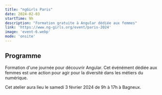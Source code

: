 ```yaml
---
title: "ngGirls Paris"
date: 2024-02-03
startTime: 9h
description: "Formation gratuite à Angular dédiée aux femmes"
link: 'https://www.ng-girls.org/event/paris-2024'
image: 'event-6.webp'
mode: 'onsite'
---
```


## Programme

Formation d'une journée pour découvrir Angular.
Cet événément dédiée aux femmes est une action pour agir pour la diversité dans les métiers du numérique.

Cet atelier aura lieu le samedi 3 février 2024 de 9h à 17h à Bagneux.
